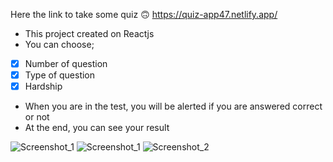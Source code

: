 
Here the link to take some quiz 🙃
https://quiz-app47.netlify.app/

- This project created on Reactjs
- You can choose;
 - [x] Number of question
 - [x] Type of question
 - [x] Hardship
- When you are in the test, you will be alerted if you are answered correct or not
- At the end, you can see your result



![Screenshot_1](https://user-images.githubusercontent.com/75525090/115990568-9f552180-a5cc-11eb-9beb-3e6a39cdf707.png)
![Screenshot_1](https://user-images.githubusercontent.com/75525090/115970735-07fcb980-a54d-11eb-913e-42dc504535ad.png)
![Screenshot_2](https://user-images.githubusercontent.com/75525090/115970740-134fe500-a54d-11eb-83eb-f94864eae323.png)

